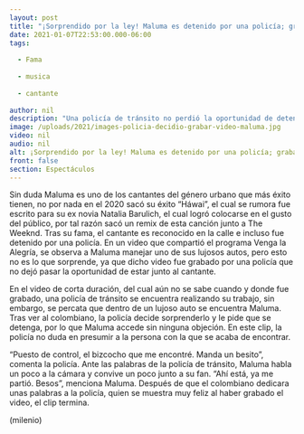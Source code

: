 ```yaml
---
layout: post
title: "¡Sorprendido por la ley! Maluma es detenido por una policía; graba video junto a él"
date: 2021-01-07T22:53:00.000-06:00
tags:
  
  - Fama
  
  - musica
  
  - cantante
  
author: nil
description: "Una policía de tránsito no perdió la oportunidad de detener a Maluma en plena avenida; esto fue lo que sucedió cuando lo conoció. "
image: /uploads/2021/images-policia-decidio-grabar-video-maluma.jpg
video: nil
audio: nil
alt: ¡Sorprendido por la ley! Maluma es detenido por una policía; graba video junto a él
front: false
section: Espectáculos
---
```


Sin duda Maluma es uno de los cantantes del género urbano que más éxito tienen, no por nada en el 2020 sacó su éxito “Háwai”, el cual se rumora fue escrito para su ex novia Natalia Barulich, el cual logró colocarse en el gusto del público, por tal razón sacó un remix de esta canción junto a The Weeknd. Tras su fama, el cantante es reconocido en la calle e incluso fue detenido por una policía. En un video que compartió el programa Venga la Alegría, se observa a Maluma manejar uno de sus lujosos autos, pero esto no es lo que sorprende, ya que dicho video fue grabado por una policía que no dejó pasar la oportunidad de estar junto al cantante. 

En el video de corta duración, del cual aún no se sabe cuando y donde fue grabado, una policía de tránsito se encuentra realizando su trabajo, sin embargo, se percata que dentro de un lujoso auto se encuentra Maluma. Tras ver al colombiano, la policía decide sorprenderlo y le pide que se detenga, por lo que Maluma accede sin ninguna objeción. En este clip, la policía no duda en presumir a la persona con la que se acaba de encontrar. 

“Puesto de control, el bizcocho que me encontré. Manda un besito”, comenta la policía. Ante las palabras de la policía de tránsito, Maluma habla un poco a la cámara y convive un poco junto a su fan. “Ahí está, ya me partió. Besos”, menciona Maluma. Después de que el colombiano dedicara unas palabras a la policía, quien se muestra muy feliz al haber grabado el video, el clip termina.

(milenio) 

